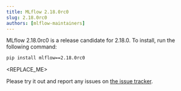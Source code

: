 ```yaml
---
title: MLflow 2.18.0rc0
slug: 2.18.0rc0
authors: [mlflow-maintainers]
---
```


MLflow 2.18.0rc0 is a release candidate for 2.18.0. To install, run the following command:

```sh
pip install mlflow==2.18.0rc0
```

<!-- Major changes that need to be highlighted in the release post go here -->

<REPLACE_ME>

Please try it out and report any issues on [the issue tracker](https://github.com/mlflow/mlflow/issues).
